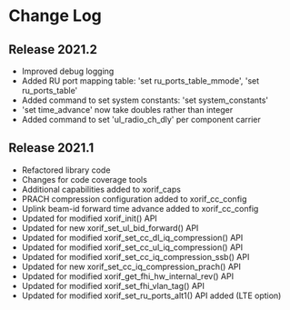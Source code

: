 # Change Log

## Release 2021.2
* Improved debug logging
* Added RU port mapping table: 'set ru_ports_table_mmode', 'set ru_ports_table'
* Added command to set system constants: 'set system_constants'
* 'set time_advance' now take doubles rather than integer
* Added command to set 'ul_radio_ch_dly' per component carrier

## Release 2021.1
* Refactored library code
* Changes for code coverage tools
* Additional capabilities added to xorif_caps
* PRACH compression configuration added to xorif_cc_config
* Uplink beam-id forward time advance added to xorif_cc_config
* Updated for modified xorif_init() API
* Updated for new xorif_set_ul_bid_forward() API
* Updated for modified xorif_set_cc_dl_iq_compression() API
* Updated for modified xorif_set_cc_ul_iq_compression() API
* Updated for modified xorif_set_cc_iq_compression_ssb() API
* Updated for new xorif_set_cc_iq_compression_prach() API
* Updated for modified xorif_get_fhi_hw_internal_rev() API
* Updated for modified xorif_set_fhi_vlan_tag() API
* Updated for modified xorif_set_ru_ports_alt1() API added (LTE option)